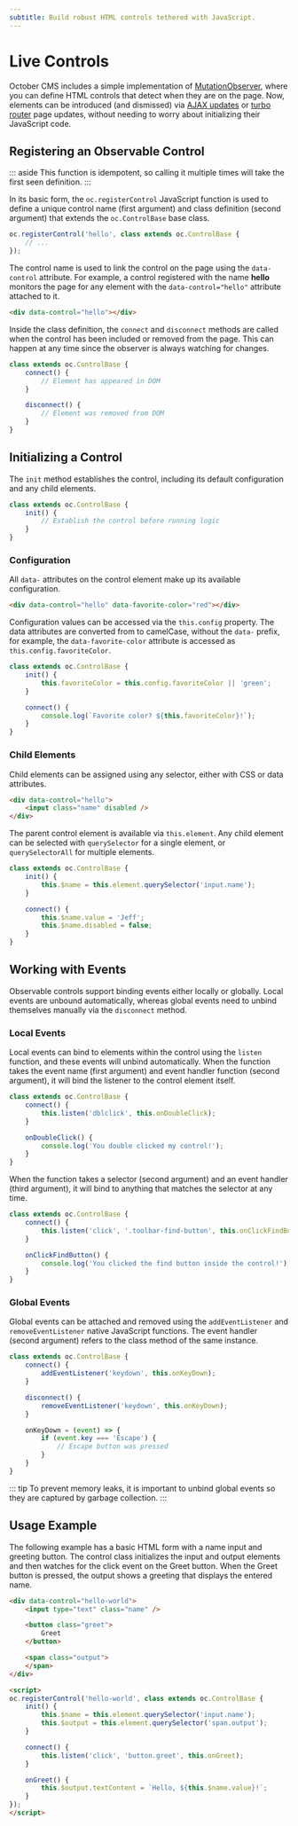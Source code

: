 ```yaml
---
subtitle: Build robust HTML controls tethered with JavaScript.
---
```

# Live Controls

October CMS includes a simple implementation of [MutationObserver](https://developer.mozilla.org/en-US/docs/Web/API/MutationObserver), where you can define HTML controls that detect when they are on the page. Now, elements can be introduced (and dismissed) via [AJAX updates](./update-partials.md) or [turbo router](./turbo-router.md) page updates, without needing to worry about initializing their JavaScript code.

## Registering an Observable Control

::: aside
This function is idempotent, so calling it multiple times will take the first seen definition.
:::

In its basic form, the `oc.registerControl` JavaScript function is used to define a unique control name (first argument) and class definition (second argument) that extends the `oc.ControlBase` base class.

```js
oc.registerControl('hello', class extends oc.ControlBase {
    // ...
});
```

The control name is used to link the control on the page using the `data-control` attribute. For example, a control registered with the name **hello** monitors the page for any element with the `data-control="hello"` attribute attached to it.

```html
<div data-control="hello"></div>
```

Inside the class definition, the `connect` and `disconnect` methods are called when the control has been included or removed from the page. This can happen at any time since the observer is always watching for changes.

```js
class extends oc.ControlBase {
    connect() {
        // Element has appeared in DOM
    }

    disconnect() {
        // Element was removed from DOM
    }
}
```

## Initializing a Control

The `init` method establishes the control, including its default configuration and any child elements.

```js
class extends oc.ControlBase {
    init() {
        // Establish the control before running logic
    }
}
```

### Configuration

All `data-` attributes on the control element make up its available configuration.

```html
<div data-control="hello" data-favorite-color="red"></div>
```

Configuration values can be accessed via the `this.config` property. The data attributes are converted from to camelCase, without the `data-` prefix, for example, the `data-favorite-color` attribute is accessed as `this.config.favoriteColor`.

```js
class extends oc.ControlBase {
    init() {
        this.favoriteColor = this.config.favoriteColor || 'green';
    }

    connect() {
        console.log(`Favorite color? ${this.favoriteColor}!`);
    }
}
```

### Child Elements

Child elements can be assigned using any selector, either with CSS or data attributes.

```html
<div data-control="hello">
    <input class="name" disabled />
</div>
```

The parent control element is available via `this.element`. Any child element can be selected with `querySelector` for a single element, or `querySelectorAll` for multiple elements.

```js
class extends oc.ControlBase {
    init() {
        this.$name = this.element.querySelector('input.name');
    }

    connect() {
        this.$name.value = 'Jeff';
        this.$name.disabled = false;
    }
}
```

## Working with Events

Observable controls support binding events either locally or globally. Local events are unbound automatically, whereas global events need to unbind themselves manually via the `disconnect` method.

### Local Events

Local events can bind to elements within the control using the `listen` function, and these events will unbind automatically. When the function takes the event name (first argument) and event handler function (second argument), it will bind the listener to the control element itself.

```js
class extends oc.ControlBase {
    connect() {
        this.listen('dblclick', this.onDoubleClick);
    }

    onDoubleClick() {
        console.log('You double clicked my control!');
    }
}
```

When the function takes a selector (second argument) and an event handler (third argument), it will bind to anything that matches the selector at any time.

```js
class extends oc.ControlBase {
    connect() {
        this.listen('click', '.toolbar-find-button', this.onClickFindButton);
    }

    onClickFindButton() {
        console.log('You clicked the find button inside the control!');
    }
}
```

### Global Events

Global events can be attached and removed using the `addEventListener` and `removeEventListener` native JavaScript functions. The event handler (second argument) refers to the class method of the same instance.

```js
class extends oc.ControlBase {
    connect() {
        addEventListener('keydown', this.onKeyDown);
    }

    disconnect() {
        removeEventListener('keydown', this.onKeyDown);
    }

    onKeyDown = (event) => {
        if (event.key === 'Escape') {
            // Escape button was pressed
        }
    }
}
```

::: tip
To prevent memory leaks, it is important to unbind global events so they are captured by garbage collection.
:::

## Usage Example

The following example has a basic HTML form with a name input and greeting button. The control class initializes the input and output elements and then watches for the click event on the Greet button. When the Greet button is pressed, the output shows a greeting that displays the entered name.

```html
<div data-control="hello-world">
    <input type="text" class="name" />

    <button class="greet">
        Greet
    </button>

    <span class="output">
    </span>
</div>

<script>
oc.registerControl('hello-world', class extends oc.ControlBase {
    init() {
        this.$name = this.element.querySelector('input.name');
        this.$output = this.element.querySelector('span.output');
    }

    connect() {
        this.listen('click', 'button.greet', this.onGreet);
    }

    onGreet() {
        this.$output.textContent = `Hello, ${this.$name.value}!`;
    }
});
</script>
```
